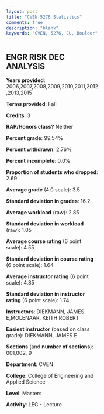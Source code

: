 ```yaml
---
layout: post
title: "CVEN 5276 Statistics"
comments: true
description: "blank"
keywords: "CVEN, 5276, CU, Boulder"
--- 
```

<head>
<script src="https://ajax.googleapis.com/ajax/libs/jquery/2.1.3/jquery.min.js"></script>
<script src="https://dl.dropboxusercontent.com/s/pc42nxpaw1ea4o9/highcharts.js?dl=0"></script>
<!-- <script src="../assets/js/highcharts.js"></script> -->
<style type="text/css">@font-face {
	font-family: "Bebas Neue";
	src: url(https://www.filehosting.org/file/details/544349/BebasNeue%20Regular.otf) format("opentype");
	}
	h1.Bebas { 
		font-family: "Bebas Neue", Verdana, Tahoma;
	}
</style>
</head>
<body>
	<div id="container" style="float: right; width: 45%; height: 88%; margin-left: 2.5%; margin-right: 2.5%;"></div>
	<script language="JavaScript">
		$(document).ready(function() {
		var chart = {type: 'column'};
		var title = {text: 'Grade Distribution'};
		var xAxis = {categories: ['A','B','C','D','F'],crosshair: true};
		var yAxis = {min: 0,title: {text: 'Percentage'}};
		var tooltip = {headerFormat: '<center><b><span style="font-size:20px">{point.key}</span></b></center>',
		               pointFormat: '<td style="padding:0"><b>{point.y:.1f}%</b></td>',
		               footerFormat: '</table>',shared: true,useHTML: true};
		var plotOptions = {column: {pointPadding: 0.0,borderWidth: 0}};  
		var credits = {enabled: false};var series= [{name: 'Percent',data: [56.67,40.0,1.67,0.0,1.67,]}];
		var json = {};
		json.chart = chart;
		json.title = title;
		json.tooltip = tooltip;
		json.xAxis = xAxis;
		json.yAxis = yAxis;  
		json.series = series;
		json.plotOptions = plotOptions;  
		json.credits = credits;
		$('#container').highcharts(json);
	});
	</script>
</body>
			   
## ENGR RISK DEC ANALYSIS

**Years provided**: 2006,2007,2008,2009,2010,2011,2012,2013,2015

**Terms provided**: Fall

**Credits**: 3

**RAP/Honors class?** Neither

**Percent grade**: 99.54%

**Percent withdrawn**: 2.76%

**Percent incomplete**: 0.0%

**Proportion of students who dropped**: 2.69

**Average grade** (4.0 scale): 3.5

**Standard deviation in grades**: 16.2

**Average workload** (raw): 2.85

**Standard deviation in workload** (raw): 1.05

**Average course rating** (6 point scale): 4.55

**Standard deviation in course rating** (6 point scale): 1.64

**Average instructor rating** (6 point scale): 4.85

**Standard deviation in instructor rating** (6 point scale): 1.74

**Instructors**: DIEKMANN, JAMES E,MOLENAAR, KEITH ROBERT

**Easiest instructor** (based on class grade): DIEKMANN, JAMES E

**Sections** (and **number of sections**): 001,002, 9

**Department**: CVEN

**College**: College of Engineering and Applied Science

**Level**: Masters

**Activity**: LEC - Lecture